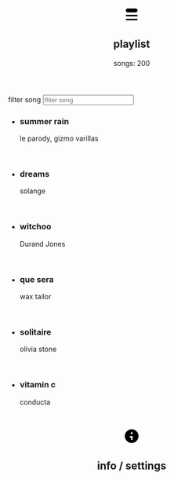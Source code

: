 <div class="mplayer__panel" role="region" aria-labelledby="playlist">
          <header class="mplayer__header">
            <div class="mplayer__headline-wrap">
              <img src="assets/icons/queue-list.svg" alt="playlist icon" class="icon"/>
              <h2 id="playlist" class="mplayer__title">playlist</h2>
            </div>
            <p>songs: 200</p>
          </header>
          <div>
            <label for="filter-song" class="sr-only">filter song</label>
            <input id="filter-song" type="text" placeholder="fliter song" />
          </div>
          <ul class="mplayer__playlist" aria-label="song-list">
            <li class="mplayer__song">
              <div class="mplayer__song-wraper">
                <h3 title="summer rain" class="mplayer__song-title">
                  summer rain
                </h3>
                <p class="mplayer__musican">le parody, gizmo varillas</p>
              </div>
              <img src="" alt="" class="mplayer__song-cover" />
              <!--content-->
            </li>
            <li class="mplayer__song">
              <div class="mplayer__song-wraper">
                <h3 title="dreams" class="mplayer__song-title">dreams</h3>
                <p class="mplayer__musican">solange</p>
              </div>
              <img src="" alt="" class="mplayer__song-cover" />
              <!--content-->
            </li>
            <li class="mplayer__song">
              <div class="mplayer__song-wraper">
                <h3 title="witchoo" class="mplayer__song-title">witchoo</h3>
                <p class="mplayer__musican">Durand Jones</p>
              </div>
              <img src="" alt="" class="mplayer__song-cover" />
              <!--content-->
            </li>
            <li class="mplayer__song">
              <div class="mplayer__song-wraper">
                <h3 title="que sera" class="mplayer__song-title">que sera</h3>
                <p class="mplayer__musican">wax tailor</p>
              </div>
              <img src="" alt="" class="mplayer__song-cover" />
              <!--content-->
            </li>
            <li class="mplayer__song">
              <div class="mplayer__song-wraper">
                <h3 title="solitaire" class="mplayer__song-title">solitaire</h3>
                <p class="mplayer__musican">olivia stone</p>
              </div>
              <img src="" alt="" class="mplayer__song-cover" />
              <!--content-->
            </li>
            <li class="mplayer__song">
              <div class="mplayer__song-wraper">
                <h3 title="vitamin c" class="mplayer__song-title">vitamin c</h3>
                <p class="mplayer__musican">conducta</p>
              </div>
              <img src="" alt="" class="mplayer__song-cover" />
              <!--content-->
            </li>
          </ul>
        </div>
<!-- middle panel ---------------------------------------------------->
<div
          class="mplayer__panel"
          role="region"
          aria-labelledby="info-settings"
        >
          <header class="mplayer__header">
            <div class="mplayer__headline-wrap">
              <img src="assets/icons/info.svg" alt="informatopn icon" class="icon" />
              <h2 id="info-settings" class="mplayer__title">info / settings</h2>
            </div>
          </header>
        </div>